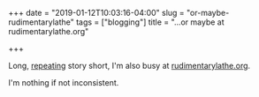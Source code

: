 +++
date = "2019-01-12T10:03:16-04:00"
slug = "or-maybe-rudimentarylathe"
tags = ["blogging"]
title = "...or maybe at rudimentarylathe.org"

+++

Long, [repeating](/2019/or-maybe-jack-baty-net/) story short, I'm also busy at
[rudimentarylathe.org](https://rudimentarylathe.org).

I'm nothing if not inconsistent.
